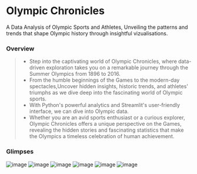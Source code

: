 # Olympic Chronicles
 A Data Analysis of Olympic Sports and Athletes, Unveiling the patterns and trends that shape Olympic history through insightful vizualisations.

### Overview

> * Step into the captivating world of Olympic Chronicles, where data-driven exploration takes you on a remarkable journey through the Summer Olympics from 1896 to 2016.
> * From the humble beginnings of the Games to the modern-day spectacles,Uncover hidden insights, historic trends, and athletes' triumphs as we dive deep into the fascinating world of Olympic sports.
> * With Python's powerful analytics and Streamlit's user-friendly interface, we can dive into Olympic data. 
> * Whether you are an avid sports enthusiast or a curious explorer, Olympic Chronicles offers a unique perspective on the Games, revealing the hidden stories and fascinating statistics that make the Olympics a timeless celebration of human achievement.  

### Glimpses 
![image](https://github.com/MUSKAN1903/Olympic_Chronicles/assets/70433658/6dda9c1a-44bc-44f6-857a-f7d20b2533c2)
![image](https://github.com/MUSKAN1903/Olympic_Chronicles/assets/70433658/9a626373-068f-4188-babc-46f4d4935072)
![image](https://github.com/MUSKAN1903/Olympic_Chronicles/assets/70433658/823c4072-d515-4250-9bc3-3f955b014587)
![image](https://github.com/MUSKAN1903/Olympic_Chronicles/assets/70433658/7d5bec22-968d-48f2-8827-ac0425567ab0)
![image](https://github.com/MUSKAN1903/Olympic_Chronicles/assets/70433658/784275e6-e25d-4dec-b22c-de146f9861a6)
![image](https://github.com/MUSKAN1903/Olympic_Chronicles/assets/70433658/37326812-3333-404d-b89a-ce1eea2193aa)






 
